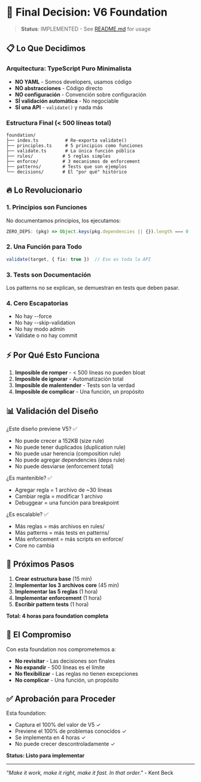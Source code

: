 # 🎯 Final Decision: V6 Foundation

> **Status**: IMPLEMENTED - See [README.md](README.md) for usage

## 📋 Lo Que Decidimos

### Arquitectura: TypeScript Puro Minimalista
- **NO YAML** - Somos developers, usamos código
- **NO abstracciones** - Código directo
- **NO configuración** - Convención sobre configuración
- **SÍ validación automática** - No negociable
- **SÍ una API** - `validate()` y nada más

### Estructura Final (< 500 líneas total)
```
foundation/
├── index.ts          # Re-exporta validate()
├── principles.ts     # 5 principios como funciones
├── validate.ts       # La única función pública
├── rules/           # 5 reglas simples
├── enforce/         # 3 mecanismos de enforcement
├── patterns/        # Tests que son ejemplos
└── decisions/       # El "por qué" histórico
```

## 🔥 Lo Revolucionario

### 1. **Principios son Funciones**
No documentamos principios, los ejecutamos:
```typescript
ZERO_DEPS: (pkg) => Object.keys(pkg.dependencies || {}).length === 0
```

### 2. **Una Función para Todo**
```typescript
validate(target, { fix: true })  // Eso es toda la API
```

### 3. **Tests son Documentación**
Los patterns no se explican, se demuestran en tests que deben pasar.

### 4. **Cero Escapatorias**
- No hay --force
- No hay --skip-validation  
- No hay modo admin
- Validate o no hay commit

## ⚡ Por Qué Esto Funciona

1. **Imposible de romper** - < 500 líneas no pueden bloat
2. **Imposible de ignorar** - Automatización total
3. **Imposible de malentender** - Tests son la verdad
4. **Imposible de complicar** - Una función, un propósito

## 📊 Validación del Diseño

¿Este diseño previene V5? ✅
- No puede crecer a 152KB (size rule)
- No puede tener duplicados (duplication rule)
- No puede usar herencia (composition rule)
- No puede agregar dependencies (deps rule)
- No puede desviarse (enforcement total)

¿Es mantenible? ✅
- Agregar regla = 1 archivo de ~30 líneas
- Cambiar regla = modificar 1 archivo
- Debuggear = una función para breakpoint

¿Es escalable? ✅
- Más reglas = más archivos en rules/
- Más patterns = más tests en patterns/
- Más enforcement = más scripts en enforce/
- Core no cambia

## 🚀 Próximos Pasos

1. **Crear estructura base** (15 min)
2. **Implementar los 3 archivos core** (45 min)
3. **Implementar las 5 reglas** (1 hora)
4. **Implementar enforcement** (1 hora)  
5. **Escribir pattern tests** (1 hora)

**Total: 4 horas para foundation completa**

## 🎯 El Compromiso

Con esta foundation nos comprometemos a:
- **No revisitar** - Las decisiones son finales
- **No expandir** - 500 líneas es el límite
- **No flexibilizar** - Las reglas no tienen excepciones
- **No complicar** - Una función, un propósito

## ✅ Aprobación para Proceder

Esta foundation:
- Captura el 100% del valor de V5 ✓
- Previene el 100% de problemas conocidos ✓
- Se implementa en 4 horas ✓
- No puede crecer descontroladamente ✓

**Status: Listo para implementar**

---

*"Make it work, make it right, make it fast. In that order."* - Kent Beck